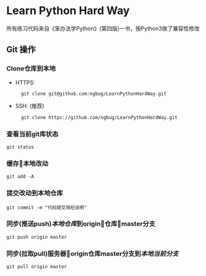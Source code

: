 # Learn Python Hard Way

所有练习代码来自《笨办法学Python》(第四版)一书，按Python3做了兼容性修改

## Git 操作

### Clone仓库到本地

* HTTPS:

        git clone git@github.com:ngbug/LearnPythonHardWay.git

* SSH: (推荐)

        git clone https://github.com/ngbug/LearnPythonHardWay.git

### 查看当前git库状态

    git status

### 缓存本地改动

    git add -A

### 提交改动到本地仓库

    git commit -m "代码提交简短说明"

### 同步(推送push)*本地仓库*到origin仓库master分支

    git push origin master

### 同步(拉取pull)服务器origin仓库master分支到*本地当前分支*

    git pull origin master



